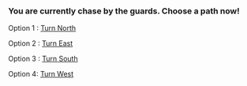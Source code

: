 ### You are currently chase by the guards. Choose a path now! 

Option 1 : [Turn North](escaped.md)

Option 2 : [Turn East](caught-by-guard.md) 

Option 3 : [Turn South](tripped-on-a-skeleton.md)

Option 4:  [Turn West](fall-into-a-hole.md)

